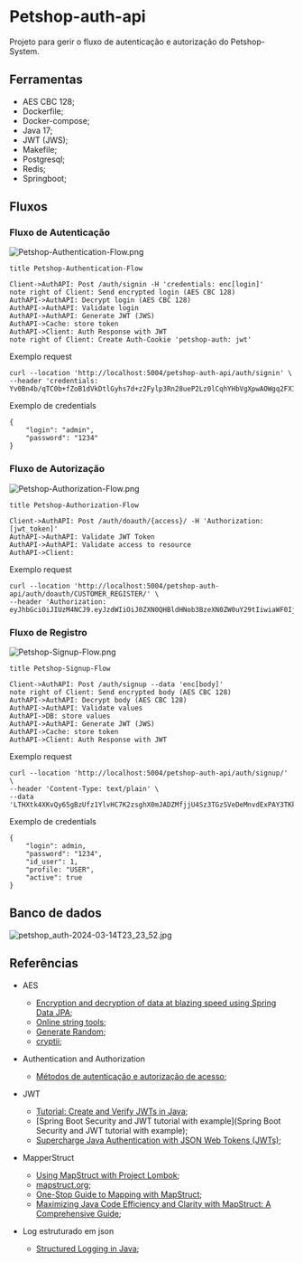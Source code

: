 # Petshop-auth-api

Projeto para gerir o fluxo de autenticação e autorização do Petshop-System.

## Ferramentas

* AES CBC 128;
* Dockerfile;
* Docker-compose;
* Java 17;
* JWT (JWS);
* Makefile;
* Postgresql;
* Redis;
* Springboot;

## Fluxos

### Fluxo de Autenticação 

![Petshop-Authentication-Flow.png](./content%2FPetshop-Authentication-Flow.png)

```
title Petshop-Authentication-Flow

Client->AuthAPI: Post /auth/signin -H 'credentials: enc[login]'
note right of Client: Send encrypted login (AES CBC 128)
AuthAPI->AuthAPI: Decrypt login (AES CBC 128)
AuthAPI->AuthAPI: Validate login
AuthAPI->AuthAPI: Generate JWT (JWS)
AuthAPI->Cache: store token
AuthAPI->Client: Auth Response with JWT
note right of Client: Create Auth-Cookie 'petshop-auth: jwt'
```

Exemplo request

```
curl --location 'http://localhost:5004/petshop-auth-api/auth/signin' \
--header 'credentials: Yv0Bn4b/qTC0b+fZoB1dVkDtlGyhs7d+z2Fylp3Rn28ueP2Lz0lCqhYHbVgXpwAOWgq2FXIdU9vq5jgExv/9lBh1B05Q5snL12tDOO/R/Dg='
```

Exemplo de credentials

```
{
    "login": "admin",
    "password": "1234"
}
```

### Fluxo de Autorização

![Petshop-Authorization-Flow.png](./content%2FPetshop-Authorization-Flow.png)

``` 
title Petshop-Authorization-Flow

Client->AuthAPI: Post /auth/doauth/{access}/ -H 'Authorization: [jwt_token]'
AuthAPI->AuthAPI: Validate JWT Token
AuthAPI->AuthAPI: Validate access to resource
AuthAPI->Client: 
```

Exemplo request

```
curl --location 'http://localhost:5004/petshop-auth-api/auth/doauth/CUSTOMER_REGISTER/' \
--header 'Authorization: eyJhbGciOiJIUzM4NCJ9.eyJzdWIiOiJ0ZXN0QHBldHNob3BzeXN0ZW0uY29tIiwiaWF0IjoxNzEwMzgwMTUyLCJleHAiOjE3MTAzODE5NTJ9.nQ2t5HOEE3ys0kpAwFb6q7OMkcK5BG4Y0yEcQhExjGXGHUQ6_TJrSzyIsqRyxxEz'
```

### Fluxo de Registro 

![Petshop-Signup-Flow.png](./content%2FPetshop-Signup-Flow.png)

```
title Petshop-Signup-Flow

Client->AuthAPI: Post /auth/signup --data 'enc[body]'
note right of Client: Send encrypted body (AES CBC 128)
AuthAPI->AuthAPI: Decrypt body (AES CBC 128)
AuthAPI->AuthAPI: Validate values
AuthAPI->DB: store values
AuthAPI->AuthAPI: Generate JWT (JWS)
AuthAPI->Cache: store token
AuthAPI->Client: Auth Response with JWT
```

Exemplo request

```
curl --location 'http://localhost:5004/petshop-auth-api/auth/signup/' \
--header 'Content-Type: text/plain' \
--data 'LTHXtk4XKvQy65gBzUfz1YlvHC7K2zsghX0mJADZMfjjU4Sz3TGzSVeDeMnvdExPAY3TKksPUwQGCk/AukP7UZ2ZJbdeLM+KBEmLmtv+pHYdYHbH5opjE+a0G1WCmM6m4/KkcVnQQOgEgmM8rkpP4kGAqUl2BLyJsw8i9DCpGa0/aC9n/5OUMmVzQDc4Sb4L'
```

Exemplo de credentials

```
{
    "login": admin,
    "password": "1234",
    "id_user": 1,
    "profile: "USER",
    "active": true
}
```

## Banco de dados

![petshop_auth-2024-03-14T23_23_52.jpg](./content%2Fpetshop_auth-2024-03-14T23_23_52.jpg)

## Referências

* AES
  * [Encryption and decryption of data at blazing speed using Spring Data JPA](https://medium.com/@deependra.chourasia/encryption-and-decryption-of-data-at-blazing-speed-using-spring-data-jpa-a4c36b84588e);
  * [Online string tools](https://onlinestringtools.com/convert-string-to-bytes);
  * [Generate Random](https://generate-random.org/encryption-key-generator?count=1&bytes=128&cipher=aes-128-cbc&string=p%26tsh0p-s7st3m&password=);
  * [cryptii](https://cryptii.com/pipes/hmac);

* Authentication and Authorization
  * [Métodos de autenticação e autorização de acesso](https://medium.com/@pedrodev/m%C3%A9todos-de-autentica%C3%A7%C3%A3o-e-autoriza%C3%A7%C3%A3o-de-acesso-f8bd6c58ead0);

* JWT
  * [Tutorial: Create and Verify JWTs in Java](https://developer.okta.com/blog/2018/10/31/jwts-with-java);
  * [Spring Boot Security and JWT tutorial with example](Spring Boot Security and JWT tutorial with example);
  * [Supercharge Java Authentication with JSON Web Tokens (JWTs)](https://www.baeldung.com/java-json-web-tokens-jjwt);

* MapperStruct
  * [Using MapStruct with Project Lombok](https://springframework.guru/using-mapstruct-with-project-lombok/);
  * [mapstruct.org](https://mapstruct.org);
  * [One-Stop Guide to Mapping with MapStruct](https://reflectoring.io/java-mapping-with-mapstruct/);
  * [Maximizing Java Code Efficiency and Clarity with MapStruct: A Comprehensive Guide](https://onloadcode.com/maximizing-java-code-efficiency-and-clarity-with-mapstruct-a-comprehensive-guide/);

* Log estruturado em json
  * [Structured Logging in Java](https://www.baeldung.com/java-structured-logging); 
